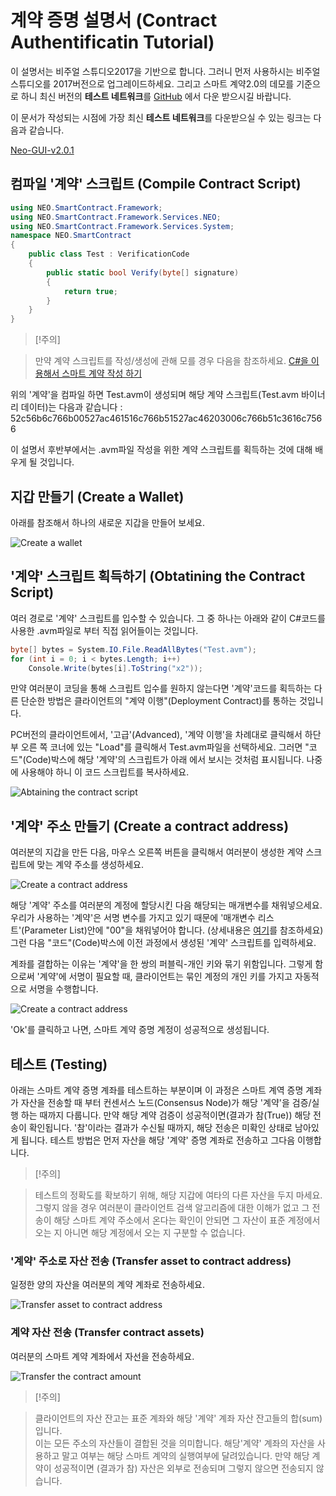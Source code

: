 # 계약 증명 설명서 (Contract Authentificatin Tutorial)

이 설명서는 비주얼 스튜디오2017을 기반으로 합니다. 그러니 먼저 사용하시는 비주얼 
스튜디오를 2017버전으로 업그레이드하세요. 그리고 스마트 계약2.0의 데모를 기준으로 하니 
최신 버전의 **테스트 네트워크**를 [GitHub](https://github.com/neo-project/neo-gui/releases)
에서 다운 받으시길 바랍니다. 

이 문서가 작성되는 시점에 가장 최신 **테스트 네트워크**를 다운받으실 수 있는 링크는 
다음과 같습니다. 

[Neo-GUI-v2.0.1](https://github.com/neo-project/neo-gui/releases/tag/v2.0.1)

## 컴파일 '계약' 스크립트 (Compile Contract Script)

```c#
using NEO.SmartContract.Framework;
using NEO.SmartContract.Framework.Services.NEO;
using NEO.SmartContract.Framework.Services.System;
namespace NEO.SmartContract
{
    public class Test : VerificationCode
    {
        public static bool Verify(byte[] signature)
        {
            return true;
        }
    }
}
```

> [!주의]

> 만약 계약 스크립트를 작성/생성에 관해 모를 경우 다음을 참조하세요.
> [C#을 이용해서 스마트 계약 작성 하기](../getting-started.md)

위의 '계약'을 컴파일 하면 Test.avm이 생성되며 해당 계약 스크립트(Test.avm 바이너리 데이터)는
다음과 같습니다 : 52c56b6c766b00527ac461516c766b51527ac46203006c766b51c3616c7566

이 설명서 후반부에서는 .avm파일 작성을 위한 계약 스크립트를 획득하는 것에 대해 배우게
될 것입니다. 

## 지갑 만들기 (Create a Wallet)

아래를 참조해서 하나의 새로운 지갑을 만들어 보세요.

![Create a wallet](/assets/verify_1.png)

## '계약' 스크립트 획득하기 (Obtatining the Contract Script)

여러 경로로 '계약' 스크립트를 입수할 수 있습니다. 그 중 하나는  아래와 같이 C#코드를 
사용한 .avm파일로 부터 직접 읽어들이는 것입니다. 

```c#
byte[] bytes = System.IO.File.ReadAllBytes("Test.avm");
for (int i = 0; i < bytes.Length; i++)
    Console.Write(bytes[i].ToString("x2"));
```

만약 여러분이 코딩을 통해 스크립트 입수를 원하지 않는다면 '계약'코드를 획득하는 다른 
단순한 방법은 클라이언트의 "계약 이행"(Deployment Contract)를 통하는 것입니다. 

PC버전의 클라이언트에서, '고급'(Advanced), '계약 이행'을 차례대로 클릭해서 하단부 오른 쪽
코너에 있는 "Load"를 클릭해서 Test.avm파일을 선택하세요. 그러면 "코드"(Code)박스에 해당 '계약'의 스크립트가 아래 에서 보시는 것처럼 표시됩니다. 나중에 사용해야 하니
이 코드 스크립트를 복사하세요.

![Abtaining the contract script](/assets/verify_5.png)

## '계약' 주소 만들기 (Create a contract address)

여러분의 지갑을 만든 다음, 마우스 오른쪽 버튼을 클릭해서 여러분이 생성한 계약 스크립트에
맞는 계약 주소를 생성하세요.

 ![Create a contract address](/assets/verify_6.png)

해당 '계약' 주소를 여러분의 계정에 할당시킨 다음 해당되는 매개변수를 채워넣으세요. 우리가
사용하는 '계약'은 서명 변수를 가지고 있기 때문에 '매개변수 리스트'(Parameter List)안에 "00"을
채워넣어야 합니다. (상세내용은  [여기](Parameter.md)를 참조하세요) 그런 다음 "코드"(Code)박스에 이전 과정에서 생성된 '계약' 스크립트를 입력하세요.

계좌를 결합하는 이유는 '계약'을 한 쌍의 퍼블릭-개인 키와 묶기 위함입니다. 그렇게 함으로써
'계약'에 서명이 필요할 때, 클라이언트는 묶인 계정의 개인 키를 가지고 자동적으로 서명을 
수행합니다. 

![Create a contract address](/assets/verify_7.png)

'Ok'를 클릭하고 나면, 스마트 계약 증명 계정이 성공적으로 생성됩니다. 


## 테스트 (Testing)

아래는 스마트 계약 증명 계좌를 테스트하는 부분이며 이 과정은 스마트 계역 증명 계좌가 자산을 전송할 때 부터 컨센서스 노드(Consensus Node)가 해당 '계약'을 검증/실행 하는 때까지 다룹니다. 만약 해당 계약 검증이 성공적이면(결과가 참(True)) 해당 전송이 확인됩니다. '참'이라는 결과가 수신될 때까지, 해당 전송은 미확인 상태로 남아있게 됩니다. 테스트 방법은 먼저 자산을 해당
'계약' 증명 계좌로 전송하고 그다음 이행합니다. 

>[!주의]

> 테스트의 정확도를 확보하기 위해, 해당 지갑에 여타의 다른 자산을 두지 마세요. 그렇지 않을 경우 여러분이 클라이언트 검색 알고리즘에 대한 이해가 없고 그 전송이 해당 스마트 계약 주소에서 온다는 확인이 안되면 그 자산이 표준 계정에서 오는 지 아니면 해당 계정에서 오는 지 구분할 수 없습니다. 


### '계약' 주소로 자산 전송 (Transfer asset to contract address)

일정한 양의 자산을 여러분의 계약 계좌로 전송하세요.

![Transfer asset to contract address](/assets/verify_9.png)


### 계약 자산 전송 (Transfer contract assets)

여러분의 스마트 계약 계좌에서 자선을 전송하세요.

![Transfer the contract amount](/assets/verify_10.png)

>[!주의]

> 클라이언트의 자산 잔고는 표준 계좌와 해당 '계약' 계좌 자산 잔고들의 합(sum)입니다.  
> 이는 모든 주소의 자산들이 결합된 것을 의미합니다. 해당'계약' 계좌의 자산을 사용하고 
> 말고 여부는 해당 스마트 계약의 실행여부에 달려있습니다. 만약 해당 계약이 성공적이면 (결과가 참) 자산은 외부로 전송되며 그렇지 않으면 전송되지 않습니다. 

